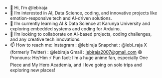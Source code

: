 - 👋 Hi, I’m @lebiraja
- 👀 I’m interested in AI, Data Science, coding, and innovative projects like emotion-responsive tech and AI-driven solutions.
- 🌱 I’m currently learning AI & Data Science at Karunya University and exploring embedded systems and coding for Arduino.
- 💞️ I’m looking to collaborate on AI-based projects, coding challenges, and any creative tech innovations.
- 📫 How to reach me:
                      Instagram : @lebiraja
                      Snapchat : @lebi_raja
                      X (formerly Twitter) : @lebiraja
                      Gmail : lebiraja2007@gmail.com
😄 Pronouns: He/Him
⚡ Fun fact: I’m a huge anime fan, especially One Piece and My Hero Academia, and I love going on solo trips and exploring new places!

<!---
lebiraja/lebiraja is a ✨ special ✨ repository because its `README.md` (this file) appears on your GitHub profile.
You can click the Preview link to take a look at your changes.
--->
